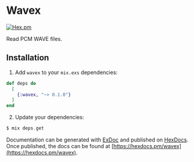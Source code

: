 # Wavex

[![Hex.pm](https://img.shields.io/hexpm/v/wavex.svg?style=flat-square)](https://hex.pm/packages/wavex)

Read PCM WAVE files.

## Installation

1.  Add `wavex` to your `mix.exs` dependencies:

```elixir
def deps do
  [
    {:wavex, "~> 0.1.0"}
  ]
end
```

2.  Update your dependencies:

```elixir
$ mix deps.get
```

Documentation can be generated with [ExDoc](https://github.com/elixir-lang/ex_doc)
and published on [HexDocs](https://hexdocs.pm). Once published, the docs can
be found at [https://hexdocs.pm/wavex](https://hexdocs.pm/wavex).
